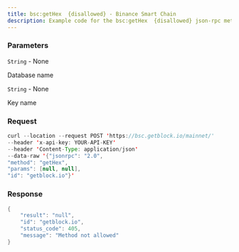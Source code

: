 ```yaml
---
title: bsc:getHex  {disallowed} - Binance Smart Chain
description: Example code for the bsc:getHex  {disallowed} json-rpc method. Сomplete guide on how to use bsc:getHex  {disallowed} json-rpc in GetBlock.io Web3 documentation.
---
```


### Parameters


`String` - None

Database name

`String` - None

Key name

### Request

``` java
curl --location --request POST 'https://bsc.getblock.io/mainnet/' 
--header 'x-api-key: YOUR-API-KEY' 
--header 'Content-Type: application/json' 
--data-raw '{"jsonrpc": "2.0",
"method": "getHex",
"params": [null, null],
"id": "getblock.io"}'
```

###  Response

``` java
{
    "result": "null",
    "id": "getblock.io",
    "status_code": 405,
    "message": "Method not allowed"
}
```

